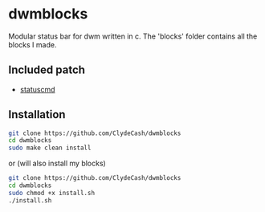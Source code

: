 # dwmblocks

Modular status bar for dwm written in c.
The 'blocks' folder contains all the blocks I made.

## Included patch

- [statuscmd](https://dwm.suckless.org/patches/statuscmd/)

## Installation

````bash
git clone https://github.com/ClydeCash/dwmblocks
cd dwmblocks
sudo make clean install
````

or (will also install my blocks)

````bash
git clone https://github.com/ClydeCash/dwmblocks
cd dwmblocks
sudo chmod +x install.sh
./install.sh
````
